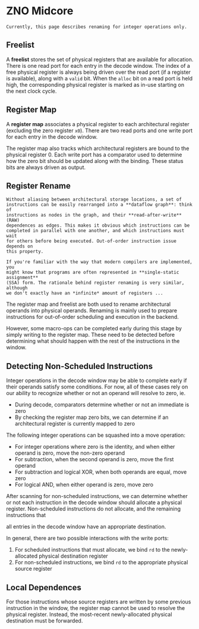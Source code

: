 # ZNO Midcore

```admonish note
Currently, this page describes renaming for integer operations only. 
```

## Freelist

A **freelist** stores the set of physical registers that are available for
allocation. 
There is one read port for each entry in the decode window.
The index of a free physical register is always being driven over the read
port (if a register is available), along with a `valid` bit.
When the `alloc` bit on a read port is held high, the corresponding physical
register is marked as in-use starting on the next clock cycle. 


## Register Map

A **register map** associates a physical register to each architectural 
register (excluding the zero register `x0`). There are two read ports and 
one write port for each entry in the decode window. 

The register map also tracks which architectural registers are bound to the 
physical register 0. Each write port has a comparator used to determine 
how the zero bit should be updated along with the binding. 
These status bits are always driven as output.

## Register Rename

```admonish info title="Abstract Nonsense"
Without aliasing between architectural storage locations, a set of 
instructions can be easily rearranged into a **dataflow graph**: think of 
instructions as nodes in the graph, and their **read-after-write** (RAW) 
dependences as edges. This makes it obvious which instructions can be 
completed in parallel with one another, and which instructions must wait
for others before being executed. Out-of-order instruction issue depends on
this property. 

If you're familiar with the way that modern compilers are implemented, you 
might know that programs are often represented in **single-static assignment** 
(SSA) form. The rationale behind register renaming is very similar, although
we don't exactly have an *infinite* amount of registers ...
```

The register map and freelist are both used to rename architectural operands 
into physical operands. Renaming is mainly used to prepare instructions for 
out-of-order scheduling and execution in the backend. 

However, some macro-ops can be completed early during this stage by simply
writing to the register map. These need to be detected before determining 
what should happen with the rest of the instructions in the window. 


## Detecting Non-Scheduled Instructions

Integer operations in the decode window may be able to complete early if 
their operands satisfy some conditions. For now, all of these cases rely on 
our ability to recognize whether or not an operand will resolve to zero, ie.

- During decode, comparators determine whether or not an immediate is zero
- By checking the register map zero bits, we can determine if an architectural 
  register is currently mapped to zero

The following integer operations can be squashed into a move operation:

- For integer operations where zero is the identity, and when either operand 
  is zero, move the non-zero operand
- For subtraction, when the second operand is zero, move the first operand
- For subtraction and logical XOR, when both operands are equal, move zero 
- For logical AND, when either operand is zero, move zero

After scanning for non-scheduled instructions, we can determine whether or
not each instruction in the decode window should allocate a physical register. 
Non-scheduled instructions do not allocate, and the remaining instructions
that 


all entries in the
decode window have an appropriate destination. 

In general, there are two possible interactions with the write ports: 

1. For scheduled instructions that must allocate, we bind `rd` to the 
   newly-allocated physical destination register
2. For non-scheduled instructions, we bind `rd` to the appropriate 
   physical source register 


## Local Dependences

For those instructions whose source registers are written by some previous
instruction in the window, the register map cannot be used to resolve the
physical register. Instead, the most-recent newly-allocated physical 
destination must be forwarded. 



